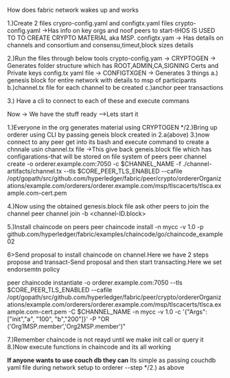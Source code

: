 How does fabric network wakes up and works

1.)Create 2 files crypro-config.yaml and configtx.yaml files
crypto-config.yaml ->Has info on key orgs and noof peers to start-tHOS IS USED TO TO CREATE CRYPTO MATERIAL aka MSP.
configtx.yam -> Has details on channels and consortium and consensu,timeut,block sizes details

2.)Run the files through below tools
crypto-config.yam -> CRYPTOGEN -> Generates folder structure which has ROOT,ADMIN,CA,SIGNING Certs and Private keys
config.tx yaml file -> CONFIGTXGEN -> Generates 3 things
a.) genesis block for entire network with details to msp of participants
b.)channel.tx file for each channel to be created
c.)anchor peer transactions

3.) Have a cli to connect to each of these and execute commans

Now -> We have the stuff ready -->Lets start it

1.)Everyone in the org generates material using CRYPTOGEN
*/2.)Bring up orderer using CLI by passing geneis block created in 2.a(above)
3.)now connect to any peer get into its bash and execute command to create a chnnale usin channel.tx file ->This give back geneis.block file which has configarations-that will be stored on file system of peers
peer channel create -o orderer.example.com:7050 -c $CHANNEL_NAME -f ./channel-artifacts/channel.tx --tls $CORE_PEER_TLS_ENABLED --cafile /opt/gopath/src/github.com/hyperledger/fabric/peer/crypto/ordererOrganizations/example.com/orderers/orderer.example.com/msp/tlscacerts/tlsca.example.com-cert.pem

4.)Now using the obtained genesis.block file ask other peers to join the channel
 peer channel join -b <channel-ID.block>


5.)Install chaincode on peers
peer chaincode install -n mycc -v 1.0 -p github.com/hyperledger/fabric/examples/chaincode/go/chaincode_example02


6>Send proposal to install chaincode on channel.Here we have 2 steps propose and transact-Send proposal and then start transacting.Here we set endorsemtn policy

peer chaincode instantiate -o orderer.example.com:7050 --tls $CORE_PEER_TLS_ENABLED --cafile /opt/gopath/src/github.com/hyperledger/fabric/peer/crypto/ordererOrganizations/example.com/orderers/orderer.example.com/msp/tlscacerts/tlsca.example.com-cert.pem -C $CHANNEL_NAME -n mycc -v 1.0 -c '{"Args":["init","a", "100", "b","200"]}' -P "OR ('Org1MSP.member','Org2MSP.member')"


7.)Remember chaincode is not reayd until we make init call or query it
8.)Now execute functions in chaincode and its all working

**If anyone wants to use couch db they can**
Its simple as passing couchdb yaml file during network setup to orderer --step */2.) as above


